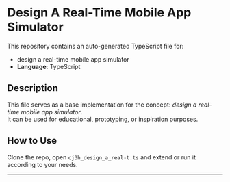# Design A Real-Time Mobile App Simulator

This repository contains an auto-generated TypeScript file for:

- design a real-time mobile app simulator
- **Language**: TypeScript

## Description

This file serves as a base implementation for the concept: *design a real-time mobile app simulator*.  
It can be used for educational, prototyping, or inspiration purposes.

## How to Use

Clone the repo, open `cj3h_design_a_real-t.ts` and extend or run it according to your needs.

---



